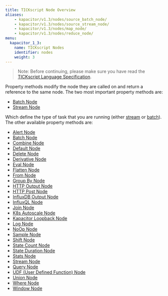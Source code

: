 ```yaml
---
title: TICKscript Node Overview
aliases:
    - kapacitor/v1.3/nodes/source_batch_node/
    - kapacitor/v1.3/nodes/source_stream_node/
    - kapacitor/v1.3/nodes/map_node/
    - kapacitor/v1.3/nodes/reduce_node/
menu:
  kapacitor_1_3:
    name: TICKscript Nodes
    identifier: nodes
    weight: 3
---
```


> Note: Before continuing, please make sure you have read the
> [TICKscript Language Specification](/kapacitor/v1.3/tick/).

Property methods modify the node they are called on and return a
reference to the same node. The two most important property methods
are:

* [Batch Node](/kapacitor/v1.3/nodes/batch_node)
* [Stream Node](/kapacitor/v1.3/nodes/stream_node)

Which define the type of task that you are running (either
[stream](/kapacitor/v1.3/introduction/getting_started/#trigger-alert-from-stream-data)
or
[batch](/kapacitor/v1.3/introduction/getting_started/#trigger-alert-from-batch-data)). The
other available property methods are:

* [Alert Node](/kapacitor/v1.3/nodes/alert_node)
* [Batch Node](/kapacitor/v1.3/nodes/batch_node)
* [Combine Node](/kapacitor/v1.3/nodes/combine_node)
* [Default Node](/kapacitor/v1.3/nodes/default_node)
* [Delete Node](/kapacitor/v1.3/nodes/delete_node)
* [Derivative Node](/kapacitor/v1.3/nodes/derivative_node)
* [Eval Node](/kapacitor/v1.3/nodes/eval_node)
* [Flatten Node](/kapacitor/v1.3/nodes/flatten_node)
* [From Node](/kapacitor/v1.3/nodes/from_node)
* [Group By Node](/kapacitor/v1.3/nodes/group_by_node)
* [HTTP Output Node](/kapacitor/v1.3/nodes/http_out_node)
* [HTTP Post Node](/kapacitor/v1.3/nodes/http_post_node)
* [InfluxDB Output Node](/kapacitor/v1.3/nodes/influx_d_b_out_node)
* [InfluxQL Node](/kapacitor/v1.3/nodes/influx_q_l_node)
* [Join Node](/kapacitor/v1.3/nodes/join_node)
* [K8s Autoscale Node](/kapacitor/v1.3/nodes/k8s_autoscale_node)
* [Kapacitor Loopback Node](/kapacitor/v1.3/nodes/k8s_loopback_node)
* [Log Node](/kapacitor/v1.3/nodes/log_node)
* [NoOp Node](/kapacitor/v1.3/nodes/no_op_node)
* [Sample Node](/kapacitor/v1.3/nodes/sample_node)
* [Shift Node](/kapacitor/v1.3/nodes/shift_node)
* [State Count Node](/kapacitor/v1.3/nodes/state_count_node)
* [State Duration Node](/kapacitor/v1.3/nodes/state_duration_node)
* [Stats Node](/kapacitor/v1.3/nodes/stats_node)
* [Stream Node](/kapacitor/v1.3/nodes/stream_node)
* [Query Node](/kapacitor/v1.3/nodes/query_node)
* [UDF (User Defined Function) Node](/kapacitor/v1.3/nodes/u_d_f_node)
* [Union Node](/kapacitor/v1.3/nodes/union_node)
* [Where Node](/kapacitor/v1.3/nodes/where_node)
* [Window Node](/kapacitor/v1.3/nodes/window_node)
